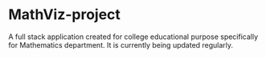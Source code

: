 # MathViz-project
 A full stack application created for college educational purpose specifically for Mathematics department. It is currently being updated regularly.
